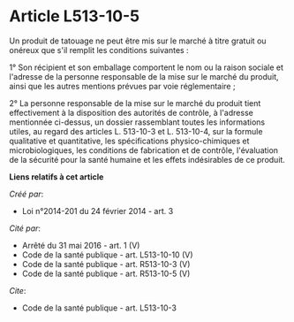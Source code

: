 # Article L513-10-5

Un produit de tatouage ne peut être mis sur le marché à titre gratuit ou onéreux que s'il remplit les conditions suivantes : 

1° Son récipient et son emballage comportent le nom ou la raison sociale et l'adresse de la personne responsable de la mise
sur le marché du produit, ainsi que les autres mentions prévues par voie réglementaire ; 

2° La personne responsable de la mise sur le marché du produit tient effectivement à la disposition des autorités de
contrôle, à l'adresse mentionnée ci-dessus, un dossier rassemblant toutes les informations utiles, au regard des articles L.
513-10-3 et L. 513-10-4, sur la formule qualitative et quantitative, les spécifications physico-chimiques et
microbiologiques, les conditions de fabrication et de contrôle, l'évaluation de la sécurité pour la santé humaine et les
effets indésirables de ce produit.

**Liens relatifs à cet article**

_Créé par_:

  - Loi n°2014-201 du 24 février 2014 - art. 3

_Cité par_:

  - Arrêté du 31 mai 2016 - art. 1 (V)
  - Code de la santé publique - art. L513-10-10 (V)
  - Code de la santé publique - art. R513-10-3 (V)
  - Code de la santé publique - art. R513-10-5 (V)

_Cite_:

  - Code de la santé publique - art. L513-10-3
